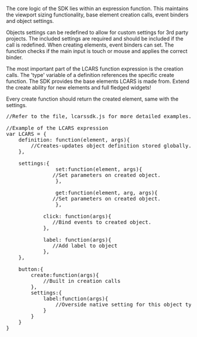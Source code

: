 <div class="description">
<p>The core logic of the SDK lies within an expression function. This maintains the viewport sizing functionality, base element creation calls, event binders and object settings.</p>

<p>Objects settings can be redefined to allow for custom settings for 3rd party projects.  The included settings are required and should be included if the call is redefined.  When creating elements, event binders can set.  The function checks if the main input is touch or mouse and applies the correct binder.</p>

<p>The most important part of the LCARS function expression is the creation calls.  The 'type' variable of a definition references the specific create function.  The SDK provides the base elements LCARS is made from.  Extend the create ability for new elements and full fledged widgets!</p>

<p>Every create function should return the created element, same with the settings.</p>
</div>

<pre class="code hidden">
//Refer to the file, lcarssdk.js for more detailed examples.

//Example of the LCARS expression
var LCARS = {
	definition: function(element, args){
		//Creates-updates object definition stored globally.
	},

	settings:{
                set:function(element, args){
		       //Set parameters on created object.
                },

                get:function(element, arg, args){
		       //Set parameters on created object.
                },

	        click: function(args){
		       //Bind events to created object.
	        },

	        label: function(args){
		       //Add label to object
	        },
	},
	
	button:{  
    	create:function(args){
			//Built in creation calls	
		},
        settings:{
        	label:function(args){
            	//Overside native setting for this object type.
            }
        }
    }
}
</pre>
